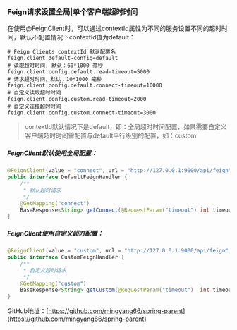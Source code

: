 ### Feign请求设置全局|单个客户端超时时间

在使用@FeignClient时，可以通过contextId属性为不同的服务设置不同的超时时间，默认不配置情况下contextId值为default：

```properties
# Feign Clients contextId 默认配置名
feign.client.default-config=default
# 读取超时时间, 默认：60*1000 毫秒
feign.client.config.default.read-timeout=5000
# 请求超时时间，默认：10*1000 毫秒
feign.client.config.default.connect-timeout=10000
# 自定义读取超时时间
feign.client.config.custom.read-timeout=2000
# 自定义连接超时时间
feign.client.config.custom.connect-timeout=3000
```

> contextId默认情况下是default，即：全局超时时间配置，如果需要自定义客户端超时时间需配置与default平行级别的配置，如：custom

##### FeignClient默认使用全局配置：

```java
@FeignClient(value = "connect", url = "http://127.0.0.1:9000/api/feign")
public interface DefaultFeignHandler {
    /**
     * 默认超时请求
     */
    @GetMapping("connect")
    BaseResponse<String> getConnect(@RequestParam("timeout") int timeout);
}
```

##### FeignClient使用自定义超时配置：

```java
@FeignClient(value = "custom", url = "http://127.0.0.1:9000/api/feign", contextId = "custom")
public interface CustomFeignHandler {
    /**
     * 自定义超时请求
     */
    @GetMapping("custom")
    BaseResponse<String> getCustom(@RequestParam("timeout")  int timeout);
}
```

GitHub地址：[https://github.com/mingyang66/spring-parent](https://github.com/mingyang66/spring-parent)